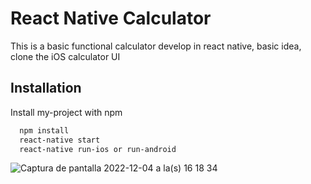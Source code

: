 
# React Native Calculator

This is a basic functional calculator develop in react native, basic idea, clone the iOS calculator UI

## Installation

Install my-project with npm

```bash
  npm install
  react-native start
  react-native run-ios or run-android
```
    

![Captura de pantalla 2022-12-04 a la(s) 16 18 34](https://user-images.githubusercontent.com/43084165/205519039-492a9b2e-a47f-4cc1-baed-3fccb497b9f0.png)
